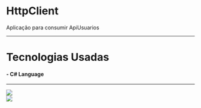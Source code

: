 # HttpClient
Aplicação para consumir ApiUsuarios

----------------------------------------------------------------------------------------------------

# Tecnologias Usadas

#### - C# Language

----------------------------------------------------------------------------------------------------

<div align-"center">
  <img src="https://github.com/user-attachments/assets/445f2c8f-4e67-40c2-bb27-6ffce31bfddd" />
</div>
<div align-"center">
  <img src="https://github.com/user-attachments/assets/eaa942cd-7e4b-41dc-90d0-06c90d258196" />
</div>